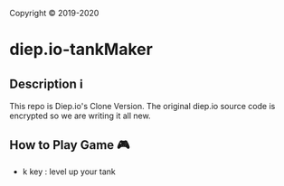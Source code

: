 Copyright © 2019-2020
# diep.io-tankMaker
## Description ℹ️
This repo is Diep.io's Clone Version.
The original diep.io source code is encrypted
so we are writing it all new.

## How to Play Game 🎮
- k key : level up your tank
